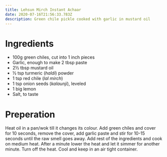 ```yaml
---
title: Lehsun Mirch Instant Achaar
date: 2020-07-16T21:56:33.783Z
description: Green chile pickle cooked with garlic in mustard oil
---
```


# Ingredients

- 100g green chiles, cut into 1 inch pieces
- Garlic, enough to make 2 tbsp paste
- 2½ tbsp mustard oil
- ½ tsp turmeric (_haldi_) powder
- 1 tsp red chile (_lal mirch_)
- 1 tsp onion seeds (_kalaunji_), leveled
- 1 big lemon
- Salt, to taste
  
# Preperation
Heat oil in a pan/wok till it changes its colour. Add green chiles and cover for 10 seconds, remove the cover, add garlic paste and stir for 10-15 seconds until the raw smell goes away. Add rest of the ingredients and cook on medium heat. After a minute lower the heat and let it simmer for another minute. Turn off the heat. Cool and keep in an air tight container.
